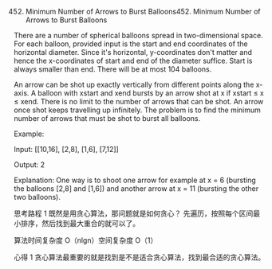 452. Minimum Number of Arrows to Burst Balloons452. Minimum Number of Arrows to Burst Balloons

There are a number of spherical balloons spread in two-dimensional space. For each balloon, provided input is the start and end coordinates of the horizontal diameter. Since it's horizontal, y-coordinates don't matter and hence the x-coordinates of start and end of the diameter suffice. Start is always smaller than end. There will be at most 104 balloons.

An arrow can be shot up exactly vertically from different points along the x-axis. A balloon with xstart and xend bursts by an arrow shot at x if xstart ≤ x ≤ xend. There is no limit to the number of arrows that can be shot. An arrow once shot keeps travelling up infinitely. The problem is to find the minimum number of arrows that must be shot to burst all balloons.

Example:

Input:
[[10,16], [2,8], [1,6], [7,12]]

Output:
2

Explanation:
One way is to shoot one arrow for example at x = 6 (bursting the balloons [2,8] and [1,6]) and another arrow at x = 11 (bursting the other two balloons).

思考路程
1 既然是用贪心算法，那问题就是如何贪心？
先遍历，按照每个区间最小排序，然后找到最大重合的就可以了。

算法时间复杂度 O（nlgn）空间复杂度 O（1）

心得
1 贪心算法最重要的就是找到是不是适合贪心算法，找到最合适的贪心算法。
